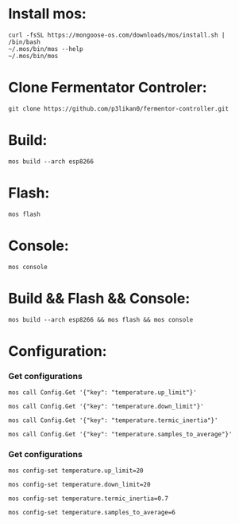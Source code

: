 # Install mos:

```
curl -fsSL https://mongoose-os.com/downloads/mos/install.sh | /bin/bash
~/.mos/bin/mos --help      
~/.mos/bin/mos
```

# Clone Fermentator Controler:

```
git clone https://github.com/p3likan0/fermentor-controller.git
```


# Build:

```
mos build --arch esp8266
```

# Flash:

```
mos flash
```

# Console:

```
mos console
```

# Build && Flash && Console:

```
mos build --arch esp8266 && mos flash && mos console  
```

# Configuration:

### Get configurations 

```
mos call Config.Get '{"key": "temperature.up_limit"}'
```

```
mos call Config.Get '{"key": "temperature.down_limit"}'
```

```
mos call Config.Get '{"key": "temperature.termic_inertia"}'
```

```
mos call Config.Get '{"key": "temperature.samples_to_average"}'
```

### Get configurations 

```
mos config-set temperature.up_limit=20
```

```
mos config-set temperature.down_limit=20
```

```
mos config-set temperature.termic_inertia=0.7
```

```
mos config-set temperature.samples_to_average=6
```


